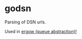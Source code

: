 # godsn
Parsing of DSN urls. 

Used in [ergow (queue abstraction)!](https://github.com/phonkee/ergoq)
